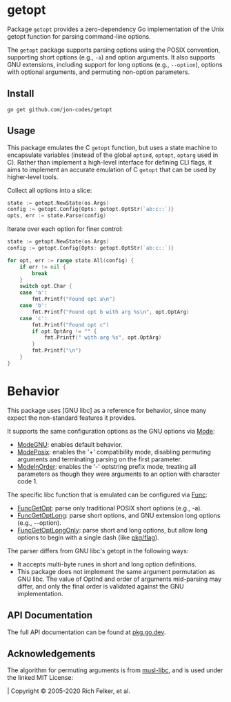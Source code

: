 # getopt

Package `getopt` provides a zero-dependency Go implementation of the Unix getopt function for parsing command-line options.

The `getopt` package supports parsing options using the POSIX convention, supporting short options (e.g., `-a`) and option arguments. It also supports GNU extensions, including support for long options (e.g., `--option`), options with optional arguments, and permuting non-option parameters. 

## Install

```
go get github.com/jon-codes/getopt
```

## Usage

This package emulates the C `getopt` function, but uses a state machine to encapsulate variables (instead of the global `optind`, `optopt`, `optarg` used in C). Rather than implement a high-level interface for defining CLI flags, it aims to implement an accurate emulation of C `getopt` that can be used by higher-level tools.

Collect all options into a slice:

```go
state := getopt.NewState(os.Args)
config := getopt.Config{Opts: getopt.OptStr(`ab:c::`)}
opts, err := state.Parse(config)
```

Iterate over each option for finer control:

```go
state := getopt.NewState(os.Args)
config := getopt.Config{Opts: getopt.OptStr(`ab:c::`)}

for opt, err := range state.All(config) {
    if err != nil {
        break
    }
    switch opt.Char {
    case 'a':
        fmt.Printf("Found opt a\n")
    case 'b':
        fmt.Printf("Found opt b with arg %s\n", opt.OptArg)
    case 'c':
        fmt.Printf("Found opt c")
        if opt.OptArg != "" {
            fmt.Printf(" with arg %s", opt.OptArg)
        }
        fmt.Printf("\n")
    }
}
```
# Behavior

This package uses [GNU libc] as a reference for behavior, since many expect the
non-standard features it provides.

It supports the same configuration options as the GNU options via [Mode](https://pkg.go.dev/github.com/jon-codes/getopt#Mode):
  - [ModeGNU](https://pkg.go.dev/github.com/jon-codes/getopt#ModeGNU): enables default behavior.
  - [ModePosix](https://pkg.go.dev/github.com/jon-codes/getopt#ModePosix): enables the '+' compatibility mode, disabling permuting arguments and terminating parsing on the first parameter.
  - [ModeInOrder](https://pkg.go.dev/github.com/jon-codes/getopt#ModeInOrder): enables the '-' optstring prefix mode, treating all parameters as though they were arguments to an option with character code 1.

The specific libc function that is emulated can be configured via [Func](https://pkg.go.dev/github.com/jon-codes/getopt#Func):
  - [FuncGetOpt](https://pkg.go.dev/github.com/jon-codes/getopt#FuncGetOpt): parse only traditional POSIX short options (e.g., -a).
  - [FuncGetOptLong](https://pkg.go.dev/github.com/jon-codes/getopt#FuncGetOptLong): parse short options, and GNU extension long options (e.g.,
    --option).
  - [FuncGetOptLongOnly](https://pkg.go.dev/github.com/jon-codes/getopt#FuncGetOptLongOnly): parse short and long options, but allow long options to begin with a single dash (like [pkg/flag](https://pkg.go.dev/flag)).

The parser differs from GNU libc's getopt in the following ways:
  - It accepts multi-byte runes in short and long option definitions.
  - This package does not implement the same argument permutation as GNU libc.
    The value of OptInd and order of arguments mid-parsing may differ, and only
    the final order is validated against the GNU implementation.

## API Documentation

The full API documentation can be found at [pkg.go.dev](https://pkg.go.dev/github.com/jon-codes/getopt).

## Acknowledgements

The algorithm for permuting arguments is from [musl-libc](https://git.musl-libc.org/cgit/musl/tree/COPYRIGHT), and is used under the linked MIT License:

 | Copyright © 2005-2020 Rich Felker, et al.
